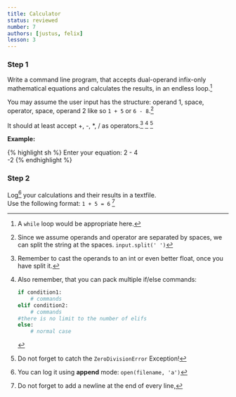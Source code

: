 ```yaml
---
title: Calculator
status: reviewed
number: 7
authors: [justus, felix]
lesson: 3
---
```


### Step 1

Write a command line program, that accepts dual-operand infix-only mathematical equations and calculates the results, in an endless loop.[^while]

[^while]:
    A `while` loop would be appropriate here.

You may assume the user input has the structure: operand 1, space, operator, space, operand 2 like so `1 + 5` or `6 - 8`.[^input_structure]

[^input_structure]:
    Since we assume operands and operator are separated by spaces, we can split the string at the spaces. `input.split(' ')`

It should at least accept +, -, \*, / as operators.[^strategy] [^ifelse] [^exception]

[^strategy]:
    Remember to cast the operands to an int or even better float, once you have split it.

[^ifelse]:
    Also remember, that you can pack multiple if/else commands:

    ```python
    if condition1:
        # commands
    elif condition2:
        # commands
    #there is no limit to the number of elifs
    else:
        # normal case
    ```

[^exception]:
    Do not forget to catch the `ZeroDivisionError` Exception!

**Example:**

{% highlight sh %}
Enter your equation:
2 - 4  
-2
{% endhighlight %}

### Step 2

Log[^a] your calculations and their results in a textfile.  
Use the following format: `1 + 5 = 6` [^newline]

[^a]:
    You can log it using **append** mode: `open(filename, 'a')`

[^newline]:
    Do not forget to add a newline at the end of every line,

